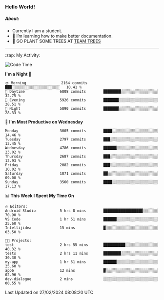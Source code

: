 ### Hello World!

##### About:
- Currently I am a student.
- 🌱 I’m learning how to make better documentation.
- 🌱 GO PLANT SOME TREES AT [TEAM TREES](https://teamtrees.org/)

---
  <summary>:zap: My Activity:</summary>
  
<!--START_SECTION:waka-->
![Code Time](http://img.shields.io/badge/Code%20Time-1%2C292%20hrs%2057%20mins-blue)

**I'm a Night 🦉** 

```text
🌞 Morning                2164 commits        ███░░░░░░░░░░░░░░░░░░░░░░   10.41 % 
🌆 Daytime                6808 commits        ████████░░░░░░░░░░░░░░░░░   32.75 % 
🌃 Evening                5926 commits        ███████░░░░░░░░░░░░░░░░░░   28.51 % 
🌙 Night                  5890 commits        ███████░░░░░░░░░░░░░░░░░░   28.33 % 
```
📅 **I'm Most Productive on Wednesday** 

```text
Monday                   3005 commits        ████░░░░░░░░░░░░░░░░░░░░░   14.46 % 
Tuesday                  2797 commits        ███░░░░░░░░░░░░░░░░░░░░░░   13.45 % 
Wednesday                4786 commits        ██████░░░░░░░░░░░░░░░░░░░   23.02 % 
Thursday                 2687 commits        ███░░░░░░░░░░░░░░░░░░░░░░   12.93 % 
Friday                   2082 commits        ███░░░░░░░░░░░░░░░░░░░░░░   10.02 % 
Saturday                 1871 commits        ██░░░░░░░░░░░░░░░░░░░░░░░   09.00 % 
Sunday                   3560 commits        ████░░░░░░░░░░░░░░░░░░░░░   17.13 % 
```


📊 **This Week I Spent My Time On** 

```text
🔥 Editors: 
Android Studio           5 hrs 8 mins        ██████████████████░░░░░░░   70.90 % 
VS Code                  1 hr 51 mins        ██████░░░░░░░░░░░░░░░░░░░   25.60 % 
Intellijidea             15 mins             █░░░░░░░░░░░░░░░░░░░░░░░░   03.50 % 

🐱‍💻 Projects: 
test                     2 hrs 55 mins       ██████████░░░░░░░░░░░░░░░   40.32 % 
tests                    2 hrs 11 mins       ████████░░░░░░░░░░░░░░░░░   30.30 % 
my-app                   1 hr 51 mins        ██████░░░░░░░░░░░░░░░░░░░   25.60 % 
app6                     12 mins             █░░░░░░░░░░░░░░░░░░░░░░░░   02.96 % 
dev-dialogue             2 mins              ░░░░░░░░░░░░░░░░░░░░░░░░░   00.55 % 
```


 Last Updated on 27/02/2024 08:08:20 UTC
<!--END_SECTION:waka-->
